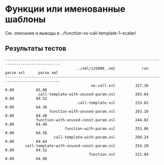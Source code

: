 Функции или именованные шаблоны
===============================

См. описание и выводы в ../function-vs-call-template-1-scalar/


Результаты тестов
-----------------

    -----------------------------------------------------------------------------------------------
                                    ../xml/s25000_.xml            run      parse xsl      parse xml
    -----------------------------------------------------------------------------------------------
                                           no-call.xsl         157.16           0.00          65.08
                   call-template-with-unused-param.xsl         263.64           0.00          64.52
                                     call-template.xsl         233.62           0.00          64.38
                        function-with-unused-param.xsl         263.18           0.00          64.40
                  function-with-unused-const-param.xsl         244.02           0.00          64.40
                               function-with-param.xsl         253.06           0.00          64.56
                          call-template-with-param.xsl         260.24           0.00          64.64
             call-template-with-unused-const-param.xsl         254.20           0.00          64.52
                                          function.xsl         221.04           0.00          64.88


